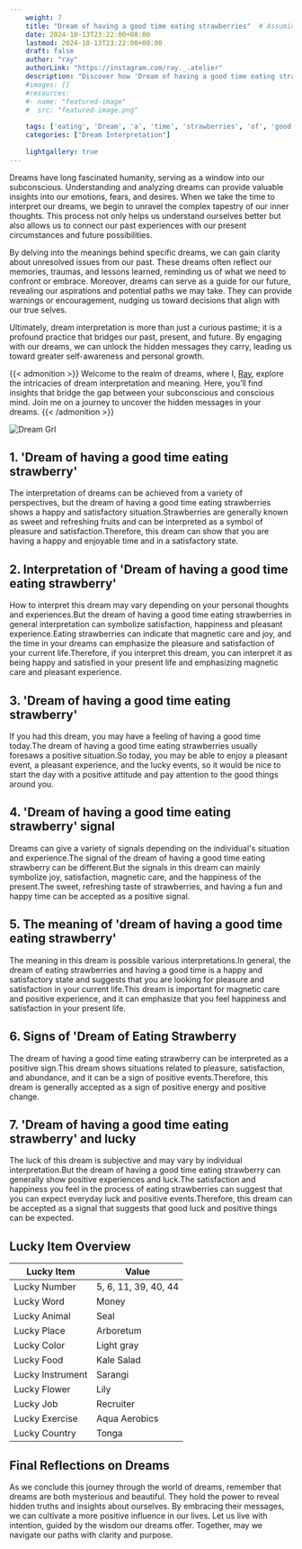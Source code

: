 ```yaml
---
    weight: 7
    title: "Dream of having a good time eating strawberries"  # Assuming 'title' column exists
    date: 2024-10-13T23:22:00+08:00
    lastmod: 2024-10-13T23:22:00+08:00
    draft: false
    author: "ray"
    authorLink: "https://instagram.com/ray._.atelier"
    description: "Discover how 'Dream of having a good time eating strawberries' can interpret your future and uncover its significant meanings in your life."
    #images: []
    #resources:
    #- name: "featured-image"
    #  src: "featured-image.png"
    
    tags: ['eating', 'Dream', 'a', 'time', 'strawberries', 'of', 'good', 'having']
    categories: ["Dream Interpretation"]
    
    lightgallery: true
---
```

    
Dreams have long fascinated humanity, serving as a window into our subconscious. Understanding and analyzing dreams can provide valuable insights into our emotions, fears, and desires. When we take the time to interpret our dreams, we begin to unravel the complex tapestry of our inner thoughts. This process not only helps us understand ourselves better but also allows us to connect our past experiences with our present circumstances and future possibilities.

By delving into the meanings behind specific dreams, we can gain clarity about unresolved issues from our past. These dreams often reflect our memories, traumas, and lessons learned, reminding us of what we need to confront or embrace. Moreover, dreams can serve as a guide for our future, revealing our aspirations and potential paths we may take. They can provide warnings or encouragement, nudging us toward decisions that align with our true selves.

Ultimately, dream interpretation is more than just a curious pastime; it is a profound practice that bridges our past, present, and future. By engaging with our dreams, we can unlock the hidden messages they carry, leading us toward greater self-awareness and personal growth.

{{< admonition >}}
Welcome to the realm of dreams, where I, [Ray](https://instagram.com/ray._.atelier), explore the intricacies of dream interpretation and meaning. Here, you’ll find insights that bridge the gap between your subconscious and conscious mind. Join me on a journey to uncover the hidden messages in your dreams.
{{< /admonition >}}

![Dream Grl](https://cdn.pixabay.com/photo/2017/11/02/03/35/gothic-2910057_1280.jpg "Dream Grl")

## 1. 'Dream of having a good time eating strawberry'
The interpretation of dreams can be achieved from a variety of perspectives, but the dream of having a good time eating strawberries shows a happy and satisfactory situation.Strawberries are generally known as sweet and refreshing fruits and can be interpreted as a symbol of pleasure and satisfaction.Therefore, this dream can show that you are having a happy and enjoyable time and in a satisfactory state.

## 2. Interpretation of 'Dream of having a good time eating strawberry'
How to interpret this dream may vary depending on your personal thoughts and experiences.But the dream of having a good time eating strawberries in general interpretation can symbolize satisfaction, happiness and pleasant experience.Eating strawberries can indicate that magnetic care and joy, and the time in your dreams can emphasize the pleasure and satisfaction of your current life.Therefore, if you interpret this dream, you can interpret it as being happy and satisfied in your present life and emphasizing magnetic care and pleasant experience.

## 3. 'Dream of having a good time eating strawberry'
If you had this dream, you may have a feeling of having a good time today.The dream of having a good time eating strawberries usually foresaws a positive situation.So today, you may be able to enjoy a pleasant event, a pleasant experience, and the lucky events, so it would be nice to start the day with a positive attitude and pay attention to the good things around you.

## 4. 'Dream of having a good time eating strawberry' signal
Dreams can give a variety of signals depending on the individual's situation and experience.The signal of the dream of having a good time eating strawberry can be different.But the signals in this dream can mainly symbolize joy, satisfaction, magnetic care, and the happiness of the present.The sweet, refreshing taste of strawberries, and having a fun and happy time can be accepted as a positive signal.

## 5. The meaning of 'dream of having a good time eating strawberry'
The meaning in this dream is possible various interpretations.In general, the dream of eating strawberries and having a good time is a happy and satisfactory state and suggests that you are looking for pleasure and satisfaction in your current life.This dream is important for magnetic care and positive experience, and it can emphasize that you feel happiness and satisfaction in your present life.

## 6. Signs of 'Dream of Eating Strawberry
The dream of having a good time eating strawberry can be interpreted as a positive sign.This dream shows situations related to pleasure, satisfaction, and abundance, and it can be a sign of positive events.Therefore, this dream is generally accepted as a sign of positive energy and positive change.

## 7. 'Dream of having a good time eating strawberry' and lucky
The luck of this dream is subjective and may vary by individual interpretation.But the dream of having a good time eating strawberry can generally show positive experiences and luck.The satisfaction and happiness you feel in the process of eating strawberries can suggest that you can expect everyday luck and positive events.Therefore, this dream can be accepted as a signal that suggests that good luck and positive things can be expected.

## Lucky Item Overview
| Lucky Item          | Value              |
|---------------|--------------------|
| Lucky Number        | 5, 6, 11, 39, 40, 44  |
| Lucky Word          | Money |
| Lucky Animal        | Seal |
| Lucky Place         | Arboretum     |
| Lucky Color         | Light gray     |
| Lucky Food          | Kale Salad      |
| Lucky Instrument    | Sarangi |
| Lucky Flower        | Lily    |
| Lucky Job           | Recruiter       |
| Lucky Exercise      | Aqua Aerobics  |
| Lucky Country       | Tonga    |


##  Final Reflections on Dreams

As we conclude this journey through the world of dreams, remember that dreams are both mysterious and beautiful. They hold the power to reveal hidden truths and insights about ourselves. By embracing their messages, we can cultivate a more positive influence in our lives. Let us live with intention, guided by the wisdom our dreams offer. Together, may we navigate our paths with clarity and purpose.
